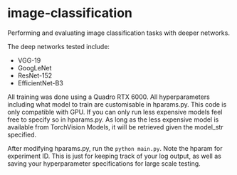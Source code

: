 # image-classification
Performing and evaluating image classification tasks with deeper networks. 

The deep networks tested include:
- VGG-19
- GoogLeNet
- ResNet-152
- EfficientNet-B3

All training was done using a Quadro RTX 6000. 
All hyperparameters including what model to train are customisable in hparams.py.
This code is only compatible with GPU. If you can only run less expensive models feel free to specify so in hparams.py.
As long as the less expensive model is available from TorchVision Models, it will be retrieved given the model_str specified.

After modifying hparams.py, run the `python main.py`. Note the hparam for experiment ID. This is just for keeping track of your
log output, as well as saving your hyperparameter specifications for large scale testing.
